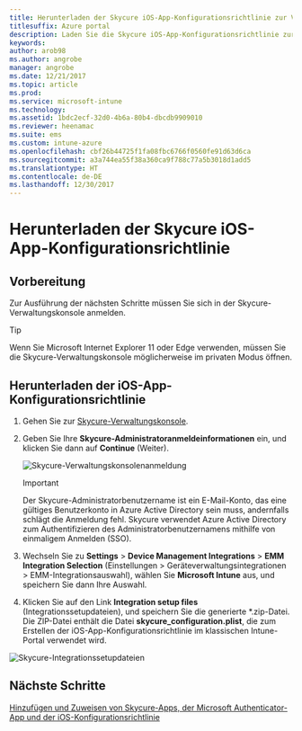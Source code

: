 ```yaml
---
title: Herunterladen der Skycure iOS-App-Konfigurationsrichtlinie zur Verwendung mit Intune
titlesuffix: Azure portal
description: Laden Sie die Skycure iOS-App-Konfigurationsrichtlinie zur Verwendung mit Intune herunter.
keywords: 
author: arob98
ms.author: angrobe
manager: angrobe
ms.date: 12/21/2017
ms.topic: article
ms.prod: 
ms.service: microsoft-intune
ms.technology: 
ms.assetid: 1bdc2ecf-32d0-4b6a-80b4-dbcdb9909010
ms.reviewer: heenamac
ms.suite: ems
ms.custom: intune-azure
ms.openlocfilehash: cbf26b44725f1fa08fbc6766f0560fe91d63d6ca
ms.sourcegitcommit: a3a744ea55f38a360ca9f788c77a5b3018d1add5
ms.translationtype: HT
ms.contentlocale: de-DE
ms.lasthandoff: 12/30/2017
---
```

# <a name="download-skycure-ios-app-configuration-policy"></a>Herunterladen der Skycure iOS-App-Konfigurationsrichtlinie

## <a name="before-you-begin"></a>Vorbereitung

Zur Ausführung der nächsten Schritte müssen Sie sich in der Skycure-Verwaltungskonsole anmelden.

> [!TIP] 
> Wenn Sie Microsoft Internet Explorer 11 oder Edge verwenden, müssen Sie die Skycure-Verwaltungskonsole möglicherweise im privaten Modus öffnen.

## <a name="to-download-the-ios-app-configuration-policy"></a>Herunterladen der iOS-App-Konfigurationsrichtlinie

1.  Gehen Sie zur [Skycure-Verwaltungskonsole](https://aad.skycure.com).

2.  Geben Sie Ihre **Skycure-Administratoranmeldeinformationen** ein, und klicken Sie dann auf **Continue** (Weiter).

    ![Skycure-Verwaltungskonsolenanmeldung](./media/skycure-ios-app-1.png)

    > [!IMPORTANT] 
    > Der Skycure-Administratorbenutzername ist ein E-Mail-Konto, das eine gültiges Benutzerkonto in Azure Active Directory sein muss, andernfalls schlägt die Anmeldung fehl. Skycure verwendet Azure Active Directory zum Authentifizieren des Administratorbenutzernamens mithilfe von einmaligem Anmelden (SSO).

3.  Wechseln Sie zu **Settings** &gt; **Device Management Integrations** &gt; **EMM Integration Selection** (Einstellungen > Geräteverwaltungsintegrationen > EMM-Integrationsauswahl), wählen Sie **Microsoft Intune** aus, und speichern Sie dann Ihre Auswahl.

4.  Klicken Sie auf den Link **Integration setup files** (Integrationssetupdateien), und speichern Sie die generierte \*.zip-Datei. Die ZIP-Datei enthält die Datei **skycure\_configuration.plist**, die zum Erstellen der iOS-App-Konfigurationsrichtlinie im klassischen Intune-Portal verwendet wird.

![Skycure-Integrationssetupdateien](./media/skycure-ios-app-2.png)

## <a name="next-steps"></a>Nächste Schritte

[Hinzufügen und Zuweisen von Skycure-Apps, der Microsoft Authenticator-App und der iOS-Konfigurationsrichtlinie](mtd-apps-ios-app-configuration-policy-add-assign.md)
